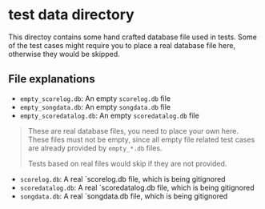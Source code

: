 # test data directory

This directoy contains some hand crafted database file used in tests.
Some of the test cases might require you to place a real database file
here, otherwise they would be skipped.

## File explanations


- `empty_scorelog.db`: An empty `scorelog.db` file
- `empty_songdata.db`: An empty `songdata.db` file
- `empty_scoredatalog.db`: An empty `scoredatalog.db` file

> These are real database files, you need to place your own here.
> These files must not be empty, since all empty file related test cases are already provided by `empty_*.db` files.
>
> Tests based on real files would skip if they are not provided.

- `scorelog.db`: A real `scorelog.db file, which is being gitignored
- `scoredatalog.db`: A real `scoredatalog.db file, which is being gitignored
- `songdata.db`: A real `songdata.db file, which is being gitignored
